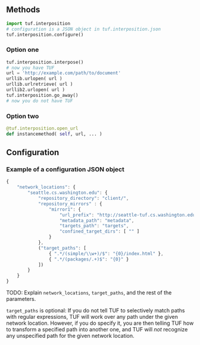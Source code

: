 ## Methods

```python
import tuf.interposition
# configuration is a JSON object in tuf.interposition.json
tuf.interposition.configure()
```

### Option one

```python
tuf.interposition.interpose()
# now you have TUF
url = 'http://example.com/path/to/document'
urllib.urlopen( url )
urllib.urlretrieve( url )
urllib2.urlopen( url )
tuf.interposition.go_away()
# now you do not have TUF
```

### Option two

```python
@tuf.interposition.open_url
def instancemethod( self, url, ... )
```

## Configuration

### Example of a configuration JSON object

```javascript
{
    "network_locations": {
        "seattle.cs.washington.edu": {
            "repository_directory": "client/",
            "repository_mirrors" : {
                "mirror1": {
                    "url_prefix": "http://seattle-tuf.cs.washington.edu",
                    "metadata_path": "metadata",
                    "targets_path": "targets",
                    "confined_target_dirs": [ "" ]
                }
            },
            ("target_paths": [
                { ".*/(simple/\\w+)/$": "{0}/index.html" },
                { ".*/(packages/.+)$": "{0}" }
            ])
        }
    }
}
```

TODO: Explain `network_locations`, `target_paths`, and the rest of the
parameters.

`target_paths` is optional: If you do not tell TUF to selectively match paths
with regular expressions, TUF will work over any path under the given network
location. However, if you do specify it, you are then telling TUF how to
transform a specified path into another one, and TUF will *not* recognize any
unspecified path for the given network location.
